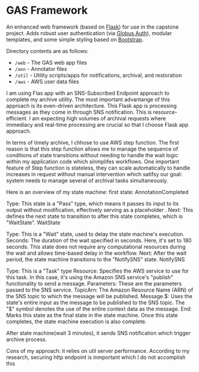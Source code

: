 # GAS Framework
An enhanced web framework (based on [Flask](https://flask.palletsprojects.com/)) for use in the capstone project. Adds robust user authentication (via [Globus Auth](https://docs.globus.org/api/auth)), modular templates, and some simple styling based on [Bootstrap](https://getbootstrap.com/docs/3.3/).

Directory contents are as follows:
* `/web` - The GAS web app files
* `/ann` - Annotator files
* `/util` - Utility scripts/apps for notifications, archival, and restoration
* `/aws` - AWS user data files

I am using Flas app with an SNS-Subscribed Endpoint approach to complete my archive utility. The most important advantange of this approach is its even-driven architecture. This Flask app is processing messages as they come in through SNS notification. This is resource-efficient. I am expecting high volumes of archival requests where immediacy and real-time processing are crucial so that I choose Flask app approach.


In terms of timely archive, I chhose to use AWS step function. The first reason is that this step function allows me to manage the sequence of conditions of state transitions without needing to handle the wait logic within my application code which sinmplifes workflows. One important feature of Step function is stateless, they can scale automatically to handle increases in request without manual intervention which satifsy our goal: system needs to manage several of archival tasks simultaneously. 

Here is an overview of my state machine:
first state: AnnotationCompleted

Type: This state is a "Pass" type, which means it passes its input to its output without modification, effectively serving as a placeholder .
Next: This defines the next state to transition to after this state completes, which is "WaitState".
WaitState

Type: This is a "Wait" state, used to delay the state machine's execution.
Seconds: The duration of the wait specified in seconds. Here, it's set to 180 seconds. This state does not require any computational resources during the wait and allows time-based delay in the workflow.
Next: After the wait period, the state machine transitions to the "NotifySNS" state.
NotifySNS

Type: This is a "Task" type
Resource: Specifies the AWS service to use for this task. In this case, it's using the Amazon SNS service's "publish" functionality to send a message.
Parameters: These are the parameters passed to the SNS service.
TopicArn: The Amazon Resource Name (ARN) of the SNS topic to which the message will be published.
Message.$: Uses the state's entire input as the message to be published to the SNS topic. The "$" symbol denotes the use of the entire context data as the message.
End: Marks this state as the final state in the state machine. Once this state completes, the state machine execution is also complete.

After state machine(wait 3 minutes), it sends SNS notification which trigger archive process. 

Cons of my approach:
it relies on util server performance. 
According to my research, securing http endpoint is inmportant which I do not accomplish this

